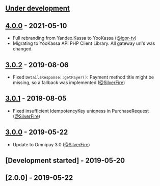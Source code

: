 ## [Under development]

## [4.0.0] - 2021-05-10

- Full rebranding from Yandex.Kassa to YooKassa ([@igor-tv]) 
- Migrating to YooKassa API PHP Client Library. All gateway url's was changed.

## [3.0.2] - 2019-08-06

- Fixed `DetailsResponse::getPayer()`: Payment method title might be missing, so a fallback was implemented ([@SilverFire])

## [3.0.1] - 2019-08-05

- Fixed insufficient IdempotencyKey uniqness in PurchaseRequest ([@SilverFire])

## [3.0.0] - 2019-05-22

- Update to Omnipay 3.0 ([@SilverFire])

## [Development started] - 2019-05-20

## [2.0.0] - 2019-05-22

[@hiqsol]: https://github.com/hiqsol
[sol@hiqdev.com]: https://github.com/hiqsol
[@SilverFire]: https://github.com/SilverFire
[d.naumenko.a@gmail.com]: https://github.com/SilverFire
[@tafid]: https://github.com/tafid
[andreyklochok@gmail.com]: https://github.com/tafid
[@BladeRoot]: https://github.com/BladeRoot
[bladeroot@gmail.com]: https://github.com/BladeRoot
[@igor-tv]: https://github.com/igor-tv
[Under development]: https://github.com/hiqdev/omnipay-yandex-kassa/compare/3.0.1...HEAD
[3.0.0]: https://github.com/hiqdev/omnipay-yandex-kassa/releases/tag/3.0.0
[3.0.1]: https://github.com/hiqdev/omnipay-yandex-kassa/compare/3.0.0...3.0.1
[3.0.2]: https://github.com/hiqdev/omnipay-yandex-kassa/compare/3.0.1...3.0.2
[4.0.0]: https://github.com/igor-tv/omnipay-yookassa/compare/3.0.2...4.0.0
